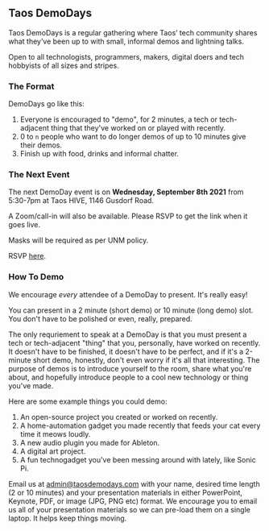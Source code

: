 ## Taos DemoDays

Taos DemoDays is a regular gathering where Taos’ tech community shares what they’ve been up to with small, informal demos and lightning talks.

Open to all technologists, programmers, makers, digital doers and tech hobbyists of all sizes and stripes. 

### The Format

DemoDays go like this:

1. Everyone is encouraged to "demo", for 2 minutes, a tech or tech-adjacent thing that they've worked on or played with recently.
2. 0 to `n` people who want to do longer demos of up to 10 minutes give their demos.
3. Finish up with food, drinks and informal chatter.

### The Next Event

The next DemoDay event is on **Wednesday, September 8th 2021** from 5:30-7pm at Taos HIVE, 1146 Gusdorf Road.

A Zoom/call-in will also be available. Please RSVP to get the link when it goes live.

Masks will be required as per UNM policy.

RSVP [here](https://www.eventbrite.com/e/taos-demoday-september-tickets-168782997489).

### How To Demo

We encourage _every_ attendee of a DemoDay to present. It's really easy!

You can present in a 2 minute (short demo) or 10 minute (long demo) slot. You don't have to be polished or even, really, prepared.

The only requriement to speak at a DemoDay is that you must present a tech or tech-adjacent "thing" that you, personally, have worked on recently. It doesn't have to be finished, it doesn't have to be perfect, and if it's a 2-minute short demo, honestly, don't even worry if it's all that interesting. The purpose of demos is to introduce yourself to the room, share what you're about, and hopefully introduce people to a cool new technology or thing you've made.

Here are some example things you could demo:

1. An open-source project you created or worked on recently.
2. A home-automation gadget you made recently that feeds your cat every time it meows loudly.
3. A new audio plugin you made for Ableton.
4. A digital art project.
5. A fun technogadget you've been messing around with lately, like Sonic Pi.

Email us at [admin@taosdemodays.com](mailto:admin@taosdemodays.com) with your name, desired time length (2 or 10 minutes) and your presentation materials in either PowerPoint, Keynote, PDF, or image (JPG, PNG etc) format. We encourage you to email us all of your presentation materials so we can pre-load them on a single laptop. It helps keep things moving.
